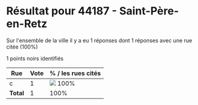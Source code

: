 # Résultat pour 44187 - Saint-Père-en-Retz

Sur l'ensemble de la ville il y a eu 1 réponses dont 1 réponses avec une rue citée (100%)

1 points noirs identifiés

| Rue | Vote | % / les rues cités|
|-----|------|-------------------|
| c | 1 | <img src="../../img/bar_100.gif" />&nbsp;100%|
| **Total** | 1 | 100%|
